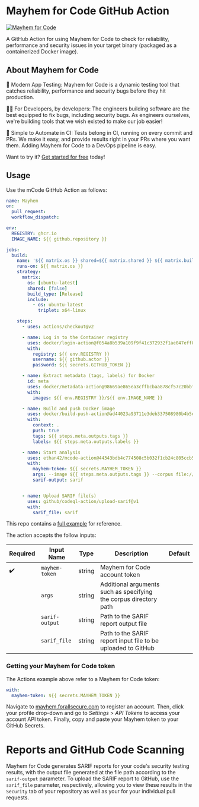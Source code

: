 # Mayhem for Code GitHub Action

[![Mayhem for Code](https://drive.google.com/uc?export=view&id=1JXEbfCDMMwwnDaOgs5-XlPWQwZR93fv4)](http://mayhem.forallsecure.com/)

A GitHub Action for using Mayhem for Code to check for reliability, performance and security issues in your target binary (packaged as a containerized Docker image).

## About Mayhem for Code

🧪 Modern App Testing: Mayhem for Code is a dynamic testing tool that catches reliability, performance and security bugs before they hit production.

🧑‍💻 For Developers, by developers: The engineers building software are the best equipped to fix bugs, including security bugs. As engineers ourselves, we're building tools that we wish existed to make our job easier!

🤖 Simple to Automate in CI: Tests belong in CI, running on every commit and PRs. We make it easy, and provide results right in your PRs where you want them. Adding Mayhem for Code to a DevOps pipeline is easy.

Want to try it? [Get started for free](https://forallsecure.com/mayhem-free) today!

## Usage

Use the mCode GitHub Action as follows:

```yaml
name: Mayhem
on:
  pull_request:
  workflow_dispatch:

env:
  REGISTRY: ghcr.io
  IMAGE_NAME: ${{ github.repository }}

jobs:
  build:
    name: '${{ matrix.os }} shared=${{ matrix.shared }} ${{ matrix.build_type }}'
    runs-on: ${{ matrix.os }}
    strategy:
      matrix:
        os: [ubuntu-latest]
        shared: [false]
        build_type: [Release]
        include:
          - os: ubuntu-latest
            triplet: x64-linux

    steps:
      - uses: actions/checkout@v2

      - name: Log in to the Container registry
        uses: docker/login-action@f054a8b539a109f9f41c372932f1ae047eff08c9
        with:
          registry: ${{ env.REGISTRY }}
          username: ${{ github.actor }}
          password: ${{ secrets.GITHUB_TOKEN }}

      - name: Extract metadata (tags, labels) for Docker
        id: meta
        uses: docker/metadata-action@98669ae865ea3cffbcbaa878cf57c20bbf1c6c38
        with:
          images: ${{ env.REGISTRY }}/${{ env.IMAGE_NAME }}

      - name: Build and push Docker image
        uses: docker/build-push-action@ad44023a93711e3deb337508980b4b5e9bcdc5dc
        with:
          context: .
          push: true
          tags: ${{ steps.meta.outputs.tags }}
          labels: ${{ steps.meta.outputs.labels }}

      - name: Start analysis
        uses: ethan42/mcode-action@44343bdb4c774508c5b032f1cb24c805ccb5167e
        with:
          mayhem-token: ${{ secrets.MAYHEM_TOKEN }}
          args: --image ${{ steps.meta.outputs.tags }} --corpus file://mayhem/corpus
          sarif-output: sarif


      - name: Upload SARIF file(s)
        uses: github/codeql-action/upload-sarif@v1
        with:
          sarif_file: sarif
```

This repo contains a [full example](workflow.yml) for reference.

The action accepts the follow inputs:

| Required | Input Name | Type | Description | Default
| --- | --- | --- | --- | ---
| ✔️ | `mayhem-token` | string | Mayhem for Code account token | 
|   | `args` | string | Additional arguments such as specifying the corpus directory path | 
|   | `sarif-output` | string | Path to the SARIF report output file | 
|   | `sarif_file` | string | Path to the SARIF report input file to be uploaded to GitHub | 

### Getting your Mayhem for Code token

The Actions example above refer to a Mayhem for Code token:

```yaml
with:
  mayhem-token: ${{ secrets.MAYHEM_TOKEN }}
```

Navigate to [mayhem.forallsecure.com](mayhem.forallsecure.com) to register an account. Then, click your profile drop-down and go to *Settings* > *API Tokens* to access your account API token. Finally, copy and paste your Mayhem token to your GitHub Secrets.

# Reports and GitHub Code Scanning

Mayhem for Code generates SARIF reports for your code's security testing results, with the output file generated at the file path according to the `sarif-output` parameter. To upload the SARIF report to GitHub, use the `sarif_file` parameter, respectively, allowing you to view these results in the `Security` tab of your repository as well as your for your individual pull requests.
